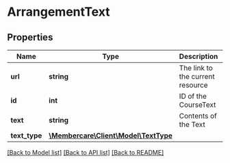 # ArrangementText

## Properties
Name | Type | Description | Notes
------------ | ------------- | ------------- | -------------
**url** | **string** | The link to the current resource | [optional] 
**id** | **int** | ID of the CourseText | [optional] 
**text** | **string** | Contents of the Text | [optional] 
**text_type** | [**\Membercare\Client\Model\TextType**](TextType.md) |  | [optional] 

[[Back to Model list]](../../README.md#documentation-for-models) [[Back to API list]](../../README.md#documentation-for-api-endpoints) [[Back to README]](../../README.md)

